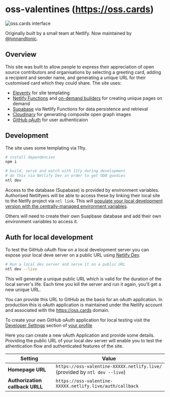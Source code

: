 # oss-valentines (https://oss.cards) 

![oss.cards interface](https://github.com/user-attachments/assets/fa85ec2e-ca8d-4cc0-94bd-40e45341358a)

Originally built by a small team at Netlify.
Now maintained by [@lynnandtonic](https://github.com/lynnandtonic).

## Overview

This site was built to allow people to express their appreciation of open source contributors and organisations by selecting a greeting card, adding a recipient and sender name, and generating a unique URL for their customised card which they could share. The site uses:

- [Eleventy](https://11ty.dev) for site templating
- [Netlify Functions](https://www.netlify.com/products/functions) and [on-demand builders](https://docs.netlify.com/configure-builds/on-demand-builders/) for creating unique pages on demand
- [Supabase](https://supabase.com/) via Netlify Functions for data persistence and retrieval
- [Cloudinary](https://cloudinary.com/) for generating composite open graph images
- [GitHub oAuth](https://docs.github.com/en/developers/apps/building-oauth-apps/authorizing-oauth-apps) for user authenticaion


## Development

The site uses some templating via 11ty. 

```bash
# install dependencies
npm i

# build, serve and watch with 11ty during development
# do this via Netlify Dev in order to get ODB goodies
ntl dev
```

Access to the database (Supabase) is provided by environment variables. Authorised Netlifyers will be able to access these by linking their local site to the Netlfy project via `ntl link`. This will [populate your local development version with the centrally-managed environment variables](https://www.netlify.com/blog/2021/12/10/more-tips-for-environment-variables-and-netlify-cli/).

Others will need to create their own Suapbase database and add their own environment variables to access it.


## Auth for local development

To test the GitHub oAuth flow on a local development server you can expose your local deve server on a public URL using [Netlify Dev](https://www.netlify.com/products/cli).

```bash
# Run a local dev server and serve it on a public URL
ntl dev --live
```

This will generate a unique public URL which is valid for the duration of the local server's life. Each time you kill the server and run it again, you'll get a new unique URL.

You can provide this URL to GitHub as the basis for an oAuth application. In production this is oAuth application is maintained under the Netlify account and associated with the https://oss.cards domain.

To create your own GitHub oAuth application for local testing visit the [Developer Settings](https://github.com/settings/developers) section of [your profile](https://github.com/settings/profile)

Here you can create a new oAuth Application and provide some details. Providing the public URL of your local dev server will enable you to test the athentication flow and authenticated features of the site.

| Setting | Value |
| ----- | -------- |
| **Homepage URL** | `https://oss-valentine-XXXXX.netlify.live/` (provided by `ntl dev --live`) |
| **Authorization callback URLL** | `https://oss-valentine-XXXXX.netlify.live/auth/callback` |



